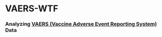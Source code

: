 # VAERS-WTF
### Analyzing [VAERS (Vaccine Adverse Event Reporting System)](https://vaers.hhs.gov/) Data
